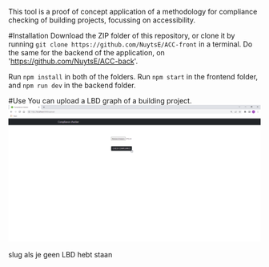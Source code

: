 This tool is a proof of concept application of a methodology for compliance checking of building projects, focussing on accessibility.

#Installation
Download the ZIP folder of this repository, or clone it by running `git clone https://github.com/NuytsE/ACC-front` in a terminal.
Do the same for the backend of the application, on 'https://github.com/NuytsE/ACC-back'.

Run `npm install` in both of the folders. Run `npm start` in the frontend folder, and `npm run dev` in the backend folder.

#Use
You can upload a LBD graph of a building project.
![screenshot](public/upload.png "Screenshot of the user interface on the upload page")

slug als je geen LBD hebt staan